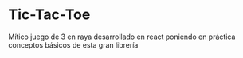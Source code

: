 # Tic-Tac-Toe
Mítico juego de 3 en raya desarrollado en react poniendo en práctica conceptos básicos de esta gran librería
